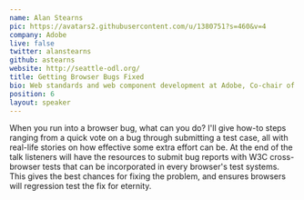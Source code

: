 ```yaml
---
name: Alan Stearns
pic: https://avatars2.githubusercontent.com/u/1380751?s=460&v=4
company: Adobe
live: false
twitter: alanstearns
github: astearns
website: http://seattle-odl.org/
title: Getting Browser Bugs Fixed
bio: Web standards and web component development at Adobe, Co-chair of the CSS Working Group at the W3C
position: 6
layout: speaker
---
```


When you run into a browser bug, what can you do? I'll give how-to steps ranging from a quick vote on a bug through submitting a test case, all with real-life stories on how effective some extra effort can be. At the end of the talk listeners will have the resources to submit bug reports with W3C cross-browser tests that can be incorporated in every browser's test systems. This gives the best chances for fixing the problem, and ensures browsers will regression test the fix for eternity.
